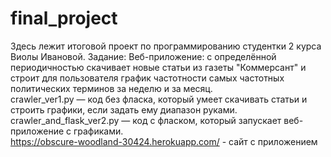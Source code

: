 # final_project
Здесь лежит итоговой проект по программированию студентки 2 курса Виолы Ивановой.
Задание: Веб-приложение: с определённой периодичностью скачивает новые статьи из газеты "Коммерсант" и строит для пользователя график частотности самых частотных политических терминов за неделю и за месяц.
<br>
crawler_ver1.py — код без фласка, который умеет скачивать статьи и строить графики, если задать ему диапазон руками.
<br>
crawler_and_flask_ver2.py — код с фласком, который запускает веб-приложение с графиками. 
<br>
https://obscure-woodland-30424.herokuapp.com/ - сайт с приложением

